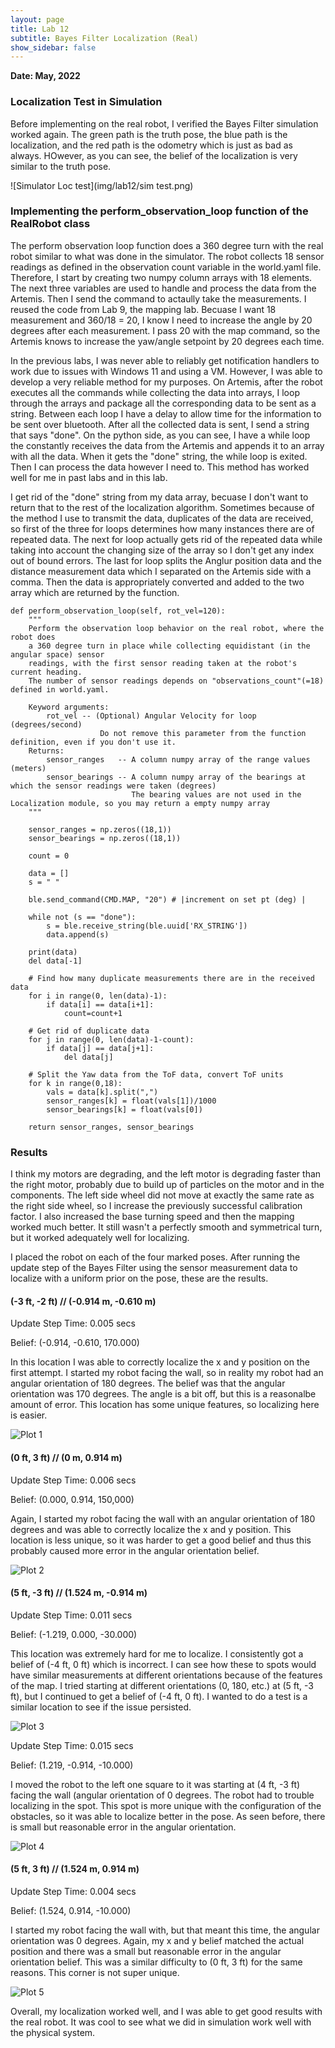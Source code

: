 ```yaml
---
layout: page
title: Lab 12
subtitle: Bayes Filter Localization (Real)
show_sidebar: false
---
```


**Date: May, 2022**


### Localization Test in Simulation
Before implementing on the real robot, I verified the Bayes Filter simulation worked again. The green path is the truth pose, the blue path is the localization, and the red path is the odometry which is just as bad as always. HOwever, as you can see, the belief of the localization is very similar to the truth pose.


![Simulator Loc test](img/lab12/sim test.png)


### Implementing the perform_observation_loop function of the RealRobot class
The perform observation loop function does a 360 degree turn with the real robot similar to what was done in the simulator.  The robot collects 18 sensor readings as defined in the observation count variable in the world.yaml file. Therefore, I start by creating two numpy column arrays with 18 elements. The next three variables are used to handle and process the data from the Artemis. Then I send the command to actaully take the measurements. I reused the code from Lab 9, the mapping lab. Becuase I want 18 measurement and 360/18 = 20, I know I need to increase the angle by 20 degrees after each measurement. I pass 20 with the map command, so the Artemis knows to increase the yaw/angle setpoint by 20 degrees each time. 

In the previous labs, I was never able to reliably get notification handlers to work due to issues with Windows 11 and using a VM. However, I was able to develop a very reliable method for my purposes. On Artemis, after the robot executes all the commands while collecting the data into arrays, I loop through the arrays and package all the corresponding data to be sent as a string. Between each loop I have a delay to allow time for the information to be sent over bluetooth. After all the collected data is sent, I send a string that says "done". On the python side, as you can see, I have a while loop the constantly receives the data from the Artemis and appends it to an array with all the data. When it gets the "done" string, the while loop is exited. Then I can process the data however I need to. This method has worked well for me in past labs and in this lab. 

I get rid of the "done" string from my data array, becuase I don't want to return that to the rest of the localization algorithm. Sometimes because of the method I use to transmit the data, duplicates of the data are received, so first of the three for loops determines how many instances there are of repeated data. The next for loop actually gets rid of the repeated data while taking into account the changing size of the array so I don't get any index out of bound errors. The last for loop splits the Anglur position data and the distance measurement data which I separated on the Artemis side with a comma. Then the data is appropriately converted and added to the two array which are returned by the function.


```
def perform_observation_loop(self, rot_vel=120):
    """
    Perform the observation loop behavior on the real robot, where the robot does  
    a 360 degree turn in place while collecting equidistant (in the angular space) sensor
    readings, with the first sensor reading taken at the robot's current heading. 
    The number of sensor readings depends on "observations_count"(=18) defined in world.yaml.

    Keyword arguments:
        rot_vel -- (Optional) Angular Velocity for loop (degrees/second)
                    Do not remove this parameter from the function definition, even if you don't use it.
    Returns:
        sensor_ranges   -- A column numpy array of the range values (meters)
        sensor_bearings -- A column numpy array of the bearings at which the sensor readings were taken (degrees)
                           The bearing values are not used in the Localization module, so you may return a empty numpy array
    """

    sensor_ranges = np.zeros((18,1))
    sensor_bearings = np.zeros((18,1))

    count = 0

    data = []
    s = " "

    ble.send_command(CMD.MAP, "20") # |increment on set pt (deg) |

    while not (s == "done"):
        s = ble.receive_string(ble.uuid['RX_STRING'])
        data.append(s)    

    print(data)
    del data[-1]

    # Find how many duplicate measurements there are in the received data
    for i in range(0, len(data)-1):
        if data[i] == data[i+1]:
            count=count+1

    # Get rid of duplicate data
    for j in range(0, len(data)-1-count):
        if data[j] == data[j+1]:        
            del data[j]

    # Split the Yaw data from the ToF data, convert ToF units
    for k in range(0,18):
        vals = data[k].split(",")
        sensor_ranges[k] = float(vals[1])/1000
        sensor_bearings[k] = float(vals[0])

    return sensor_ranges, sensor_bearings
```


### Results
I think my motors are degrading, and the left motor is degrading faster than the right motor, probably due to build up of particles on the motor and in the components. The left side wheel did not move at exactly the same rate as the right side wheel, so I increase the previously successful calibration factor. I also increased the base turning speed and then the mapping worked much better. It still wasn't a perfectly smooth and symmetrical turn, but it worked adequately well for localizing.
    
I placed the robot on each of the four marked poses. After running the update step of the Bayes Filter using the sensor measurement data to localize with a uniform prior on the pose, these are the results.

#### (-3 ft, -2 ft) // (-0.914 m, -0.610 m)
Update Step Time: 0.005 secs

Belief: (-0.914, -0.610, 170.000)

In this location I was able to correctly localize the x and y position on the first attempt. I started my robot facing the wall, so in reality my robot had an angular orientation of 180 degrees. The belief was that the angular orientation was 170 degrees. The angle is a bit off, but this is a reasonalbe amount of error. This location has some unique features, so localizing here is easier.

![Plot 1](img/lab12/plot_-3_-2.png)

#### (0 ft, 3 ft) // (0 m, 0.914 m)
Update Step Time: 0.006 secs

Belief: (0.000, 0.914, 150,000)

Again, I started my robot facing the wall with an angular orientation of 180 degrees and was able to correctly localize the x and y position. This location is less unique, so it was harder to get a good belief and thus this probably caused more error in the angular orientation belief.

![Plot 2](img/lab12/plot_0_3.png)

#### (5 ft, -3 ft) // (1.524 m, -0.914 m)
Update Step Time: 0.011 secs

Belief: (-1.219, 0.000, -30.000)

This location was extremely hard for me to localize. I consistently got a belief of (-4 ft, 0 ft) which is incorrect. I can see how these to spots would have similar measurements at different orientations because of the features of the map. I tried starting at different orientations (0, 180, etc.) at (5 ft, -3 ft), but I continued to get a belief of (-4 ft, 0 ft). I wanted to do a test is a similar location to see if the issue persisted.

![Plot 3](img/lab12/plot_5_-3.png)

Update Step Time: 0.015 secs

Belief: (1.219, -0.914, -10.000)

I moved the robot to the left one square to it was starting at (4 ft, -3 ft) facing the wall (angular orientation of 0 degrees. The robot had to trouble localizing in the spot. This spot is more unique with the configuration of the obstacles, so it was able to localize better in the pose. As seen before, there is small but reasonable error in the angular orientation.

![Plot 4](img/lab12/plot_4_-3.png)

#### (5 ft, 3 ft) // (1.524 m, 0.914 m)
Update Step Time: 0.004 secs

Belief: (1.524, 0.914, -10.000)

I started my robot facing the wall with, but that meant this time, the angular orientation was 0 degrees. Again, my x and y belief matched the actual position and there was a small but reasonable error in the angular orientation belief. This was a similar difficulty to (0 ft, 3 ft) for the same reasons. This corner is not super unique.

![Plot 5](img/lab12/plot_5_3.png)


Overall, my localization worked well, and I was able to get good results with the real robot. It was cool to see what we did in simulation work well with the physical system.

